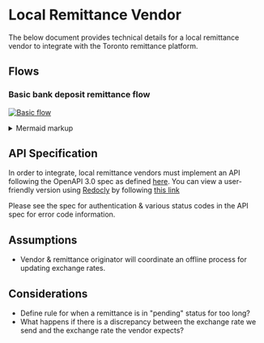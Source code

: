 
# Local Remittance Vendor
The below document provides technical details for a local remittance vendor to integrate with the Toronto remittance platform.

## Flows
### Basic bank deposit remittance flow
[![Basic flow](https://mermaid.ink/img/eyJjb2RlIjoiXG5zZXF1ZW5jZURpYWdyYW1cbiAgICBwYXJ0aWNpcGFudCBTZW5kZXJcbiAgICBwYXJ0aWNpcGFudCBUb3JvbnRvXG4gICAgcGFydGljaXBhbnQgVmVuZG9yXG4gICAgcGFydGljaXBhbnQgUmVjZWl2ZXJcbiAgICBTZW5kZXItPj5Ub3JvbnRvOiBSZXF1ZXN0IHJlbWl0dGFuY2VcbiAgICBUb3JvbnRvLS0-PlZlbmRvcjogUE9TVCAvcmVtaXR0YW5jZSAoaWQ6MTIzNClcbiAgICBhY3RpdmF0ZSBUb3JvbnRvXG4gICAgYWN0aXZhdGUgVmVuZG9yXG4gICAgVmVuZG9yLS0-PlZlbmRvcjogVmVyaWZ5IEhNQUMgc2lnbmF0dXJlXG4gICAgVmVuZG9yLS0-PlRvcm9udG86IEhUVFAgMjAxXG4gICAgZGVhY3RpdmF0ZSBWZW5kb3JcbiAgICBkZWFjdGl2YXRlIFRvcm9udG9cbiAgICBWZW5kb3ItLT4-UmVjZWl2ZXI6IERlcG9zaXRcbiAgICBUb3JvbnRvLS0-PlZlbmRvcjogR0VUIC9yZW1pdHRhbmNlLzEyMzRcbiAgICBhY3RpdmF0ZSBUb3JvbnRvXG4gICAgYWN0aXZhdGUgVmVuZG9yXG4gICAgVmVuZG9yLS0-PlRvcm9udG86IEhUVFAgMjAwIChzdGF0dXM6Y29tcGxldGVkKVxuICAgIGRlYWN0aXZhdGUgVmVuZG9yXG4gICAgZGVhY3RpdmF0ZSBUb3JvbnRvXG4gICAgVG9yb250by0tPj5TZW5kZXI6IE5vdGlmeSBzdGF0dXMiLCJtZXJtYWlkIjp7InRoZW1lIjoiZGVmYXVsdCJ9LCJ1cGRhdGVFZGl0b3IiOmZhbHNlfQ)](https://mermaid-js.github.io/mermaid-live-editor/#/edit/eyJjb2RlIjoiXG5zZXF1ZW5jZURpYWdyYW1cbiAgICBwYXJ0aWNpcGFudCBTZW5kZXJcbiAgICBwYXJ0aWNpcGFudCBUb3JvbnRvXG4gICAgcGFydGljaXBhbnQgVmVuZG9yXG4gICAgcGFydGljaXBhbnQgUmVjZWl2ZXJcbiAgICBTZW5kZXItPj5Ub3JvbnRvOiBSZXF1ZXN0IHJlbWl0dGFuY2VcbiAgICBUb3JvbnRvLS0-PlZlbmRvcjogUE9TVCAvcmVtaXR0YW5jZSAoaWQ6MTIzNClcbiAgICBhY3RpdmF0ZSBUb3JvbnRvXG4gICAgYWN0aXZhdGUgVmVuZG9yXG4gICAgVmVuZG9yLS0-PlZlbmRvcjogVmVyaWZ5IEhNQUMgc2lnbmF0dXJlXG4gICAgVmVuZG9yLS0-PlRvcm9udG86IEhUVFAgMjAxXG4gICAgZGVhY3RpdmF0ZSBWZW5kb3JcbiAgICBkZWFjdGl2YXRlIFRvcm9udG9cbiAgICBWZW5kb3ItLT4-UmVjZWl2ZXI6IERlcG9zaXRcbiAgICBUb3JvbnRvLS0-PlZlbmRvcjogR0VUIC9yZW1pdHRhbmNlLzEyMzRcbiAgICBhY3RpdmF0ZSBUb3JvbnRvXG4gICAgYWN0aXZhdGUgVmVuZG9yXG4gICAgVmVuZG9yLS0-PlRvcm9udG86IEhUVFAgMjAwIChzdGF0dXM6Y29tcGxldGVkKVxuICAgIGRlYWN0aXZhdGUgVmVuZG9yXG4gICAgZGVhY3RpdmF0ZSBUb3JvbnRvXG4gICAgVG9yb250by0tPj5TZW5kZXI6IE5vdGlmeSBzdGF0dXMiLCJtZXJtYWlkIjp7InRoZW1lIjoiZGVmYXVsdCJ9LCJ1cGRhdGVFZGl0b3IiOmZhbHNlfQ)
<details>
  <summary>Mermaid markup</summary>

```mermaid!
sequenceDiagram
    participant Sender
    participant Toronto
    participant Vendor
    participant Receiver
    Sender->>Toronto: Request remittance
    Toronto-->>Vendor: POST /remittance (id:1234)
    activate Toronto
    activate Vendor
    Vendor-->>Vendor: Verify HMAC signature
    Vendor-->>Toronto: HTTP 201
    deactivate Vendor
    deactivate Toronto
    Vendor-->>Receiver: Deposit
    Toronto-->>Vendor: GET /remittance/1234
    activate Toronto
    activate Vendor
    Vendor-->>Toronto: HTTP 200 (status:completed)
    deactivate Vendor
    deactivate Toronto
    Toronto-->>Sender: Notify status
```

</details>

## API Specification
In order to integrate, local remittance vendors must implement an API following the OpenAPI 3.0 spec as defined [here](./local-vendor-api.yml). You can view a user-friendly version using [Redocly](https://github.com/Redocly/redoc) by following [this link](http://redocly.github.io/redoc/?url=https://raw.githubusercontent.com/loud-n-clear/toronto-specs/main/local-vendor/local-vendor-api.yml)

Please see the spec for authentication & various status codes in the API spec for error code information.

## Assumptions
- Vendor & remittance originator will coordinate an offline process for updating exchange rates.

## Considerations
- Define rule for when a remittance is in "pending" status for too long?
- What happens if there is a discrepancy between the exchange rate we send and the exchange rate the vendor expects?

